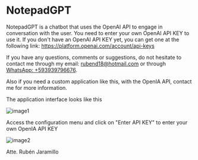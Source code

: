# NotepadGPT
NotepadGPT is a chatbot that uses the OpenAI API to engage in conversation with the user. You need to enter your own OpenAI API KEY to use it. If you don't have an OpenAI API KEY yet, you can get one at the following link: https://platform.openai.com/account/api-keys
 
If you have any questions, comments or suggestions, do not hesitate to contact me through my email: rubend18@hotmail.com or through [WhatsApp: +593939796676](https://api.whatsapp.com/send/?phone=593939796676&text=Hola%20Rubén%20te%20escribo%20para%20hablar%20sobre%20NotepadGPT...).

Also if you need a custom application like this, with the OpenIA API, contact me for more information.

The application interface looks like this

![image1](https://github.com/rubend18/notepadgpt/assets/65433057/b544f464-7779-4a78-ac59-9fc941674ebe)

Access the configuration menu and click on "Enter API KEY" to enter your own OpenIA API KEY

![image2](https://github.com/rubend18/notepadgpt/assets/65433057/ad82f36c-0815-4a17-972b-6c49af96b67b)

Atte.
Rubén Jaramillo
